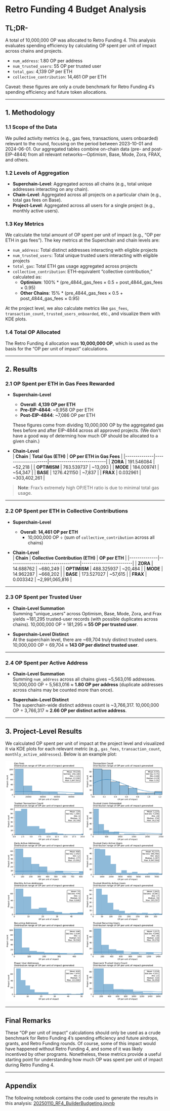 # Retro Funding 4 Budget Analysis

## TL;DR-

A total of 10,000,000 OP was allocated to Retro Funding 4. This analysis evaluates spending efficiency by calculating OP spent per unit of impact across chains and projects.

- `num_address`: 1.80 OP per address
- `num_trusted_users`: 55 OP per trusted user
- `total_gas`: 4,139 OP per ETH
- `collective_contribution`: 14,461 OP per ETH

Caveat: these figures are only a crude benchmark for Retro Funding 4’s spending efficiency and future token allocations. 

---

## 1. Methodology

### 1.1 Scope of the Data

We pulled activity metrics (e.g., gas fees, transactions, users onboarded) relevant to the round, focusing on the period between 2023-10-01 and 2024-06-01. Our aggregated tables combine on-chain data (pre- and post-EIP-4844) from all relevant networks—Optimism, Base, Mode, Zora, FRAX, and others.

### 1.2 Levels of Aggregation

- **Superchain-Level**: Aggregated across all chains (e.g., total unique addresses interacting on any chain).  
- **Chain-Level**: Aggregated across all projects on a particular chain (e.g., total gas fees on Base).  
- **Project-Level**: Aggregated across all users for a single project (e.g., monthly active users).

### 1.3 Key Metrics

We calculate the total amount of OP spent per unit of impact (e.g., “OP per ETH in gas fees”). The key metrics at the Superchain and chain levels are:

  - `num_address`: Total distinct addresses interacting with eligible projects  
  - `num_trusted_users`: Total unique trusted users interacting with eligible projects  
  - `total_gas`: Total ETH gas usage aggregated across projects  
  - `collective_contribution`: ETH-equivalent “collective contribution,” calculated as:
    - **Optimism**: 100% * (pre_4844_gas_fees × 0.5 + post_4844_gas_fees × 0.95)  
    - **Other Chains**: 15% * (pre_4844_gas_fees × 0.5 + post_4844_gas_fees × 0.95)

At the project level, we also calculate metrics like `gas_fees`, `transaction_count`, `trusted_users_onboarded`, etc., and visualize them with KDE plots.

### 1.4 Total OP Allocated

The Retro Funding 4 allocation was **10,000,000 OP**, which is used as the basis for the “OP per unit of impact” calculations.

---

## 2. Results

### 2.1 OP Spent per ETH in Gas Fees Rewarded

- **Superchain-Level**  
  - **Overall**: **4,139 OP per ETH**  
  - **Pre-EIP-4844**: ~9,958 OP per ETH  
  - **Post-EIP-4844**: ~7,086 OP per ETH  

  These figures come from dividing 10,000,000 OP by the aggregated gas fees before and after EIP-4844 across all approved projects. (We don't have a good way of determing how much OP should be allocated to a given chain.)

- **Chain-Level**  
  | **Chain**    | **Total Gas (ETH)** | **OP per ETH in Gas Fees** |
  |--------------|---------------------|----------------------------|
  | **ZORA**     | 191.546084         | ~52,218                    |
  | **OPTIMISM** | 763.539737         | ~13,093                    |
  | **MODE**     | 184.009741         | ~54,347                    |
  | **BASE**     | 1276.421150        | ~7,837                     |
  | **FRAX**     | 0.032961           | ~303,402,261               |

> **Note**: Frax’s extremely high OP/ETH ratio is due to minimal total gas usage.

---

### 2.2 OP Spent per ETH in Collective Contributions

- **Superchain-Level**  
  - **Overall**: **14,461 OP per ETH**  
    - 10,000,000 OP ÷ (sum of `collective_contribution` across all chains)

- **Chain-Level**  
  | **Chain**    | **Collective Contribution (ETH)** | **OP per ETH**          |
  |--------------|-----------------------------------|-------------------------|
  | **ZORA**     | 14.688762                         | ~680,249                |
  | **OPTIMISM** | 488.325937                        | ~20,484                 |
  | **MODE**     | 14.962287                         | ~668,202                |
  | **BASE**     | 173.527027                        | ~57,615                 |
  | **FRAX**     | 0.003342                          | ~2,991,065,816          |

---

### 2.3 OP Spent per Trusted User

- **Chain-Level Summation**  
  Summing “unique_users” across Optimism, Base, Mode, Zora, and Frax yields ~181,295 trusted-user records (with possible duplicates across chains). 10,000,000 OP ÷ 181,295 ≈ **55 OP per trusted user**.

- **Superchain-Level Distinct**  
  At the superchain level, there are ~69,704 truly distinct trusted users. 10,000,000 OP ÷ 69,704 ≈ **143 OP per distinct trusted user**.

---

### 2.4 OP Spent per Active Address

- **Chain-Level Summation**  
  Summing `num_address` across all chains gives ~5,563,016 addresses. 10,000,000 OP ÷ 5,563,016 ≈ **1.80 OP per address** (duplicate addresses across chains may be counted more than once).

- **Superchain-Level Distinct**  
  The superchain-wide distinct address count is ~3,766,317. 10,000,000 OP ÷ 3,766,317 ≈ **2.66 OP per distinct active address**.

---

## 3. Project-Level Results

We calculated OP spent per unit of impact at the project level and visualized it via KDE plots for each relevant metric (e.g., `gas_fees`, `transaction_count`, `monthly_active_addresses`). Below is an example plot:

![KDE Plot](./kde_plot.png)

---

## Final Remarks

These “OP per unit of impact” calculations should only be used as a crude benchmark for Retro Funding 4’s spending efficiency and future airdrops, grants, and Retro Funding rounds. Of course, some of this impact would have happened without Retro Funding 4, and some of it was likely incentived by other programs. Nonetheless, these metrics provide a useful starting point for understanding how much OP was spent per unit of impact during Retro Funding 4.

---

## Appendix

The following notebook contains the code used to generate the results in this analysis: [20250110_RF4_BuilderBudgeting.ipynb](./20250110_RF4_BuilderBudgeting.ipynb)


